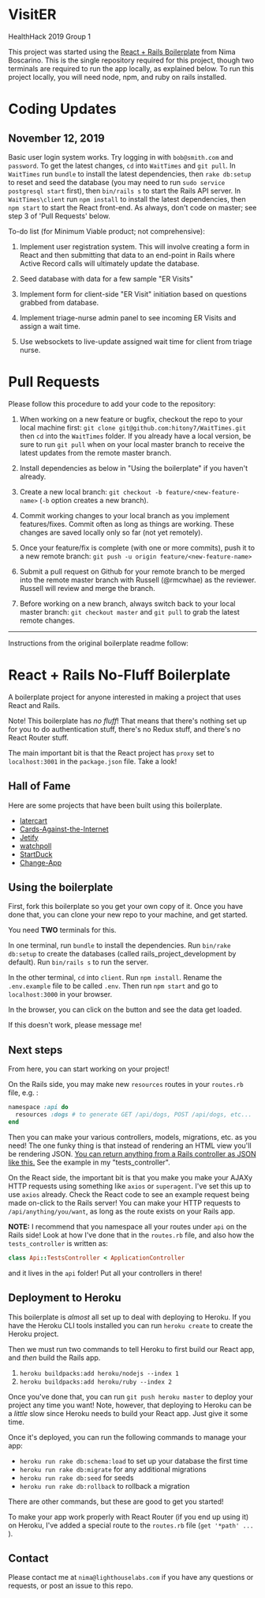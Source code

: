 # VisitER
HealthHack 2019 Group 1

This project was started using the [React + Rails Boilerplate](https://github.com/NimaBoscarino/react-rails-boilerplate) from Nima Boscarino. This is the single repository required for this project, though two terminals are required to run the app locally, as explained below. To run this project locally, you will need node, npm, and ruby on rails installed.

# Coding Updates

## November 12, 2019

Basic user login system works. Try logging in with `bob@smith.com` and `password`. To get the latest changes, `cd` into `WaitTimes` and `git pull`. In `WaitTimes` run `bundle` to install the latest dependencies, then `rake db:setup` to reset and seed the database (you may need to run `sudo service postgresql start` first), then `bin/rails s` to start the Rails API server. In `WaitTimes\client` run `npm install` to install the latest dependencies, then `npm start` to start the React front-end. As always, don't code on master; see step 3 of 'Pull Requests' below.

To-do list (for Minimum Viable product; not comprehensive):

1. Implement user registration system. This will involve creating a form in React and then submitting that data to an end-point in Rails where Active Record calls will ultimately update the database.

2. Seed database with data for a few sample "ER Visits"

3. Implement form for client-side "ER Visit" initiation based on questions grabbed from database.

4. Implement triage-nurse admin panel to see incoming ER Visits and assign a wait time.

5. Use websockets to live-update assigned wait time for client from triage nurse.

# Pull Requests

Please follow this procedure to add your code to the repository:

1. When working on a new feature or bugfix, checkout the repo to your local machine first: `git clone git@github.com:hitony7/WaitTimes.git` then `cd` into the `WaitTimes` folder. If you already have a local version, be sure to run `git pull` when on your local master branch to receive the latest updates from the remote master branch.

2. Install dependencies as below in "Using the boilerplate" if you haven't already.

3. Create a new local branch: `git checkout -b feature/<new-feature-name>` (`-b` option creates a new branch).

4. Commit working changes to your local branch as you implement features/fixes. Commit often as long as things are working. These changes are saved locally only so far (not yet remotely).

5. Once your feature/fix is complete (with one or more commits), push it to a new remote branch: `git push -u origin feature/<new-feature-name>`

6. Submit a pull request on Github for your remote branch to be merged into the remote master branch with Russell (@rmcwhae) as the reviewer. Russell will review and merge the branch.

7. Before working on a new branch, always switch back to your local master branch: `git checkout master` and `git pull` to grab the latest remote changes.

___

Instructions from the original boilerplate readme follow:

# React + Rails No-Fluff Boilerplate

A boilerplate project for anyone interested in making a project that uses React and Rails.

Note! This boilerplate has _no fluff_! That means that there's nothing set up for you to do authentication stuff, there's no Redux stuff, and there's no React Router stuff.

The main important bit is that the React project has `proxy` set to `localhost:3001` in the `package.json` file. Take a look!

## Hall of Fame

Here are some projects that have been built using this boilerplate.

- [latercart](https://github.com/bonitac/latercart)
- [Cards-Against-the-Internet](https://github.com/csx773/Cards-Against-the-Internet)
- [Jetify](https://github.com/shadeying/Jetify)
- [watchpoll](https://github.com/grey275/watchpoll)
- [StartDuck](https://github.com/JerChuang/StartDuck)
- [Change-App](https://github.com/ZHShang/Change-App)

## Using the boilerplate

First, fork this boilerplate so you get your own copy of it. Once you have done that, you can clone your new repo to your machine, and get started.

You need **TWO** terminals for this.

In one terminal, run `bundle` to install the dependencies. Run `bin/rake db:setup` to create the databases (called rails_project_development by default). Run `bin/rails s` to run the server.

In the other terminal, `cd` into `client`. Run `npm install`. Rename the `.env.example` file to be called `.env`. Then run `npm start` and go to `localhost:3000` in your browser.

In the browser, you can click on the button and see the data get loaded.

If this doesn't work, please message me!

## Next steps

From here, you can start working on your project!

On the Rails side, you may make new `resources` routes in your `routes.rb` file, e.g. :

```rb
namespace :api do
  resources :dogs # to generate GET /api/dogs, POST /api/dogs, etc...
end
```

Then you can make your various controllers, models, migrations, etc. as you need! The one funky thing is that instead of rendering an HTML view you'll be rendering JSON. [You can return anything from a Rails controller as JSON like this.](https://guides.rubyonrails.org/v5.2/layouts_and_rendering.html#rendering-json) See the example in my "tests_controller".

On the React side, the important bit is that you make you make your AJAXy HTTP requests using something like `axios` or `superagent`. I've set this up to use `axios` already. Check the React code to see an example request being made on-click to the Rails server! You can make your HTTP requests to `/api/anything/you/want`, as long as the route exists on your Rails app.

**NOTE:** I recommend that you namespace all your routes under `api` on the Rails side! Look at how I've done that in the `routes.rb` file, and also how the `tests_controller` is written as:

```rb
class Api::TestsController < ApplicationController
```

and it lives in the `api` folder! Put all your controllers in there!

## Deployment to Heroku

This boilerplate is _almost_ all set up to deal with deploying to Heroku. If you have the Heroku CLI tools installed you can run `heroku create` to create the Heroku project.

Then we must run two commands to tell Heroku to first build our React app, and _then_ build the Rails app.

1. `heroku buildpacks:add heroku/nodejs --index 1`
2. `heroku buildpacks:add heroku/ruby --index 2`

Once you've done that, you can run `git push heroku master` to deploy your project any time you want! Note, however, that deploying to Heroku can be a _little_ slow since Heroku needs to build your React app. Just give it some time.

Once it's deployed, you can run the following commands to manage your app:

- `heroku run rake db:schema:load` to set up your database the first time
- `heroku run rake db:migrate` for any additional migrations
- `heroku run rake db:seed` for seeds
- `heroku run rake db:rollback` to rollback a migration

There are other commands, but these are good to get you started!

To make your app work properly with React Router (if you end up using it) on Heroku, I've added a special route to the `routes.rb` file (`get '*path' ... `).

## Contact

Please contact me at `nima@lighthouselabs.com` if you have any questions or requests, or post an issue to this repo.